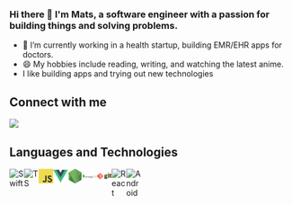 ### Hi there 👋 I'm Mats, a software engineer with a passion for building things and solving problems.
- 🔭 I’m currently working in a health startup, building EMR/EHR apps for doctors.
- 😄 My hobbies include reading, writing, and watching the latest anime.
- I like building apps and trying out new technologies

## Connect with me
[<img align="left" width="22px" src="https://cdn.jsdelivr.net/npm/simple-icons@v3/icons/linkedin.svg" />][linkedin]
<br>

## Languages and Technologies
<img align="left" alt="Swift" width="26px" 
  src="https://mllmu3qmmprr.i.optimole.com/w:auto/h:auto/q:mauto/f:avif/https://www.japancodingclub.com/en/wp-content/uploads/2022/08/swift.png" 
/>

<img align="left" alt="TS" width="26px" 
  src="https://upload.wikimedia.org/wikipedia/commons/4/4c/Typescript_logo_2020.svg" 
/>

<img align="left" alt="JS" width="26px" src="https://raw.githubusercontent.com/github/explore/80688e429a7d4ef2fca1e82350fe8e3517d3494d/topics/javascript/javascript.png" />

<img align="left" alt="Vue" width="26px" src="https://raw.githubusercontent.com/github/explore/80688e429a7d4ef2fca1e82350fe8e3517d3494d/topics/vue/vue.png" />

<img align="left" alt="Node.js" width="26px" src="https://raw.githubusercontent.com/github/explore/80688e429a7d4ef2fca1e82350fe8e3517d3494d/topics/nodejs/nodejs.png" />

<img align="left" alt="MongoDB" width="26px" src="https://raw.githubusercontent.com/github/explore/80688e429a7d4ef2fca1e82350fe8e3517d3494d/topics/mongodb/mongodb.png" />

<img align="left" alt="Git" width="26px" 
  src="https://raw.githubusercontent.com/github/explore/80688e429a7d4ef2fca1e82350fe8e3517d3494d/topics/git/git.png" 
/>

<img align="left" alt="React" width="26px" 
  src="https://upload.wikimedia.org/wikipedia/commons/a/a7/React-icon.svg"
/>

<img align="left" alt="Android" width="26px" 
  src="https://1000logos.net/wp-content/uploads/2016/10/Android-Logo.png"
/>

[linkedin]: https://www.linkedin.com/in/matthew-walden-lua-10a7771ab/

